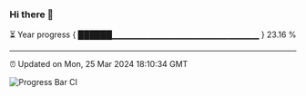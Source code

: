### Hi there 👋

⏳ Year progress { ██████▁▁▁▁▁▁▁▁▁▁▁▁▁▁▁▁▁▁▁▁▁▁▁▁ } 23.16 %

---

⏰ Updated on Mon, 25 Mar 2024 18:10:34 GMT

![Progress Bar CI](https://github.com/Shyam-Makwana/GitHub-Actions-Demo/workflows/Progress%20Bar%20CI/badge.svg)
